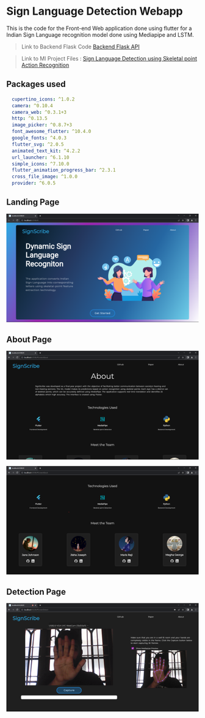 # Sign Language Detection Webapp

This is the code for the Front-end Web application done using flutter for a Indian Sign Language recognition model done using Mediapipe and LSTM.

> Link to Backend Flask Code [Backend Flask API](https://github.com/jans-johnson/sign-language-detection-webapp-api-python-flask)

> Link to Ml Project Files : [Sign Language Detection using Skeletal point Action Recognition](https://github.com/jamiebit/Sign-Language-Detection-using-Skeletal-Point-Action-Recognition)

## Packages used

``` yaml
  cupertino_icons: ^1.0.2
  camera: ^0.10.4
  camera_web: ^0.3.1+3
  http: ^0.13.5
  image_picker: ^0.8.7+3
  font_awesome_flutter: ^10.4.0
  google_fonts: ^4.0.3
  flutter_svg: ^2.0.5
  animated_text_kit: ^4.2.2
  url_launcher: ^6.1.10
  simple_icons: ^7.10.0
  flutter_animation_progress_bar: ^2.3.1
  cross_file_image: ^1.0.0
  provider: ^6.0.5
```

## Landing Page

![landing](image_assets/front_page.png)

## About Page

![about-1](image_assets/about%20page%201.png)

![about-2](image_assets/about%20page%202.png)

## Detection Page

![detection](image_assets/detection%20page.png)